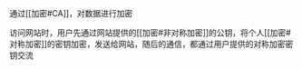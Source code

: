 
通过[[加密#CA]]，对数据进行加密

访问网站时，用户先通过网站提供的[[加密#非对称加密]]的公钥，将个人[[加密#对称加密]]的密钥加密，发送给网站，随后的通信，都通过用户提供的对称加密密钥交流
